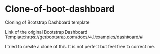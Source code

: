 # Clone-of-boot-dashboard
Cloning of Bootstrap Dashboard template

Link of the original Bootstrap Dashboard Template:https://getbootstrap.com/docs/4.1/examples/dashboard/#

I tried to create a clone of this. It is not perfect but feel free to correct me. 
